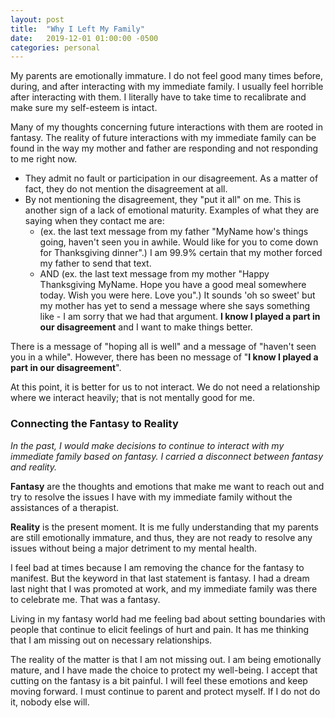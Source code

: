 ```yaml
---
layout: post
title:  "Why I Left My Family"
date:   2019-12-01 01:00:00 -0500
categories: personal
---
```

My parents are emotionally immature.
I do not feel good many times before, during, and after interacting with my immediate family. I usually feel horrible after interacting with them. I literally have to take time to recalibrate and make sure my self-esteem is intact.

Many of my thoughts concerning future interactions with them are rooted in fantasy.
The reality of future interactions with my immediate family can be found in the way my mother and father are responding and not responding to me right now. 
- They admit no fault or participation in our disagreement. As a matter of fact, they do not mention the disagreement at all. 
- By not mentioning the disagreement, they "put it all" on me. This is another sign of a lack of emotional maturity. Examples of what they are saying when they contact me are: 
	- (ex. the last text message from my father "MyName how's things going, haven't seen you in awhile. Would like for you to come down for Thanksgiving dinner".) I am 99.9% certain that my mother forced my father to send that text. 
	- AND (ex. the last text message from my mother "Happy Thanksgiving MyName. Hope you have a good meal somewhere today. Wish you were here. Love you".) It sounds 'oh so sweet' but my mother has yet to send a message where she says something like - I am sorry that we had that argument. **I know I played a part in our disagreement** and I want to make things better.

There is a message of "hoping all is well" and a message of "haven't seen you in a while". However, there has been no message of "**I know I played a part in our disagreement**". 

At this point, it is better for us to not interact. We do not need a relationship where we interact heavily; that is not mentally good for me.

### Connecting the Fantasy to Reality
*In the past, I would make decisions to continue to interact with my immediate family based on fantasy. I carried a disconnect between fantasy and reality.*

**Fantasy** are the thoughts and emotions that make me want to reach out and try to resolve the issues I have with my immediate family without the assistances of a therapist.

**Reality** is the present moment. It is me fully understanding that my parents are still emotionally immature, and thus, they are not ready to resolve any issues without being a major detriment to my mental health.  

I feel bad at times because I am removing the chance for the fantasy to manifest. But the keyword in that last statement is fantasy. I had a dream last night that I was promoted at work, and my immediate family was there to celebrate me. That was a fantasy.


Living in my fantasy world had me feeling bad about setting boundaries with people that continue to elicit feelings of hurt and pain. It has me thinking that I am missing out on necessary relationships.

The reality of the matter is that I am not missing out. I am being emotionally mature, and I have made the choice to protect my well-being. I accept that cutting on the fantasy is a bit painful. I will feel these emotions and keep moving forward. I must continue to parent and protect myself. If I do not do it, nobody else will.



